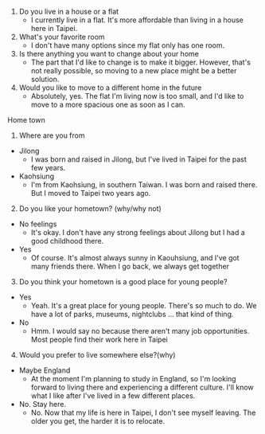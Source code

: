 
1. Do you live in a house or a flat
	- I currently live in a flat. It's more affordable than living in a house here in Taipei.
1. What's your favorite room
	 - I don't have many options since my flat only has one room. 
2. Is there anything you want to change about your home
	- The part that I'd like to change is to make it bigger. However, that's not really possible, so moving to a new place might be a better solution.
1. Would you like to move to a different home in the future
	- Absolutely, yes. The flat I'm living now is too small, and I'd like to move to a more spacious one as soon as I can.

Home town

1. Where are you from
- Jilong
	- I was born and raised in Jilong, but I've lived in Taipei for the past few years.
- Kaohsiung
	- I'm from Kaohsiung, in southern Taiwan. I was born and raised there. But I moved to Taipei two years ago.

 2. Do you like your hometown? (why/why not)
- No feelings
	- It's okay. I don't have any strong feelings about Jilong but I had a good childhood there.
- Yes
	- Of course. It's almost always sunny in Kaouhsiung, and I've got many friends there. When I go back, we always get together

3. Do you think your hometown is a good place for young people?
- Yes
	- Yeah. It's a great place for young people. There's so much to do. We have a lot of parks, museums, nightclubs ... that kind of thing.
- No
	- Hmm. I would say no because there aren't many job opportunities. Most people find their work here in Taipei

4. Would you prefer to live somewhere else?(why)
- Maybe England
	- At the moment I'm planning to study in England, so I'm looking forward to living there and experiencing a different culture. I'll know what I like after I've lived in a few different places.
- No. Stay here.
	- No. Now that my life is here in Taipei, I don't see myself leaving. The older you get, the harder it is to relocate.